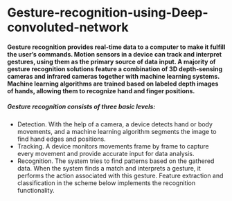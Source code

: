# Gesture-recognition-using-Deep-convoluted-network
#### Gesture recognition provides real-time data to a computer to make it fulfill the user’s commands. Motion sensors in a device can track and interpret gestures, using them as the primary source of data input. A majority of gesture recognition solutions feature a combination of 3D depth-sensing cameras and infrared cameras together with machine learning systems. Machine learning algorithms are trained based on labeled depth images of hands, allowing them to recognize hand and finger positions.

##### Gesture recognition consists of three basic levels:

- Detection. With the help of a camera, a device detects hand or body movements, and a machine learning algorithm segments the image to find hand edges and positions.
- Tracking. A device monitors movements frame by frame to capture every movement and provide accurate input for data analysis.
- Recognition. The system tries to find patterns based on the gathered data. When the system finds a match and interprets a gesture, it performs the action associated with this gesture. Feature extraction and classification in the scheme below implements the recognition functionality.

